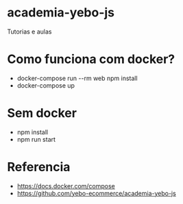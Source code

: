 # academia-yebo-js
Tutorias e aulas

# Como funciona com docker?
- docker-compose run --rm web npm install
- docker-compose up

# Sem docker
- npm install
- npm run start

# Referencia
- https://docs.docker.com/compose
- https://github.com/yebo-ecommerce/academia-yebo-js
